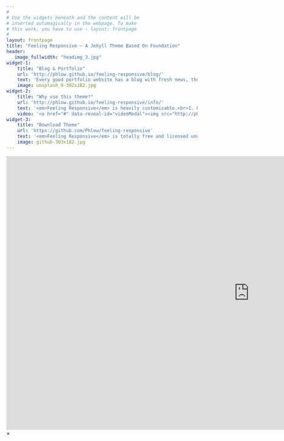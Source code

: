 ```yaml
---
#
# Use the widgets beneath and the content will be
# inserted automagically in the webpage. To make
# this work, you have to use › layout: frontpage
#
layout: frontpage
title: "Feeling Responsive – A Jekyll Theme Based On Foundation"
header:
   image_fullwidth: "headimg_3.jpg"
widget-1:
    title: "Blog & Portfolio"
    url: 'http://phlow.github.io/feeling-responsive/blog/'
    text: 'Every good portfolio website has a blog with fresh news, thoughts and develop&shy;ments of your activities. <em>Feeling Responsive</em> offers you a fully functional blog with an archive page to give readers a quick overview of all your posts.'
    image: unsplash_9-302x182.jpg
widget-2:
    title: "Why use this theme?"
    url: 'http://phlow.github.io/feeling-responsive/info/'
    text: '<em>Feeling Responsive</em> is heavily customizable.<br>1. Language-Support :)<br>2. Optimized for speed and it&#39;s responsive.<br>3. Built on <a href="http://foundation.zurb.com/">Foundation Framework</a>.<br>4. Seven different Headers.<br>5. Customizable navigation, footer,...'
    video: '<a href="#" data-reveal-id="videoModal"><img src="http://phlow.github.io/feeling-responsive/images/start-video-feeling-responsive-302x182.jpg" width="302" height="182" alt=""></a>'
widget-3:
    title: "Download Theme"
    url: 'https://github.com/Phlow/feeling-responsive'
    text: '<em>Feeling Responsive</em> is totally free and licensed under the MIT License. Make it your own and do with it what you want. Grab your copy or clone it at GitHub and start your website with it. Then tell me via Twitter <a href="http://twitter.com/phlow">@phlow</a>.'
    image: github-303x182.jpg
---
```



<div id="videoModal" class="reveal-modal large" data-reveal="">
  <div class="flex-video widescreen vimeo" style="display: block;">
    <iframe width="1280" height="720" src="https://www.youtube.com/embed/3b5zCFSmVvU" frameborder="0" allowfullscreen></iframe>
  </div>
  <a class="close-reveal-modal">&#215;</a>
</div>
